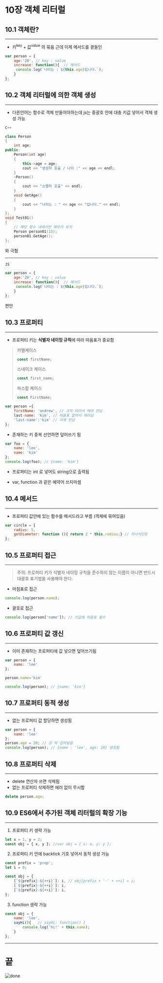 # 10장 객체 리터럴

## 10.1 객체란?
***
- 키<sup>key</sup> + 값<sup>value</sup> 의 묶음 근데 이제 메서드를 곁들인



```js
var person = {
    age:'20', // key : value
    increase: function(){  // 메서드
	 console.log(`나이는 : ${this.age}입니다.`);   
    } 
};
```
## 10.2 객체 리터럴에 의한 객체 생성
***
- 다른언어는 함수로 객체 만들어야하는데 js는 중괄호 안에 대충 키값 넣어서 객체 생성 가능



```c++
C++

class Person
{
    int age;
public:
    Person(int age)
    {
        this->age = age;
        cout << "생성자 호출 / 나이 :" << age << endl;
    }
    ~Person()
    {
        cout << "소멸자 호출" << endl;
    }
    void GetAge()
    {
        cout << "나이는 : " << age << "입니다." << endl;
    }
};
void Test01()
{
    // 해당 함수 내에서만 메모리 유지
    Person person01(15);
    person01.GetAge();
};
```
와 극혐


***
```js
JS

var person = {
    age:'20', // key : value
    increase: function(){  // 메서드
	 console.log(`나이는 : ${this.age}입니다.`);   
    } 
};
```
편안
## 10.3 프로퍼티
***
- 프로퍼티 키는 **식별자 네이밍 규칙**에 따라 따옴표가 중요함
> 카멜케이스
> ```js
> const firstName;
> ``` 
> 스네이크 케이스
> ```js
> const first_name;
> ``` 
> 파스칼 케이스
> ```js
> const FirstName;
> ```
```js
var person ={
    firstName: 'andrew', // 규칙 따라서 에러 안남
    last-name: 'kim', // 따옴표 없어서 에러남
    'last-name':'kim' // 이제 안남
};
```

- 존재하는 키 중복 선언하면 덮어쓰기 됨
```js
var foo = {
    name: 'lee',
    name: 'kim'
};
console.log(foo); // {name: 'kim'}
```

- 프로퍼티는 int 로 넣어도 string으로 출력됨

                            
- var, function 과 같은 예약어 쓰지마셈

                        


## 10.4 메서드
***
- 프로퍼티 값안에 있는 함수를 메서드라고 부름 (객체에 묶여있음)
```js
var circle = {
    radius: 5,
    getDiameter: function (){ return 2 * this.radius;} // 이녀석인듯
};
```
## 10.5 프로퍼티 접근
***
> 주의: 프로퍼티 키가 식별자 네이밍 규칙을 준수하지 않는 이름이 아니면 반드시 대괄호 표기법을 사용해야 한다.
- 마침표로 접근
```js
console.log(person.name);
```
- 괄호로 접근
```js
console.log(person['name']); // 키값에 따옴표 필수
```

## 10.6 프로퍼티 값 갱신
***
- 이미 존재하는 프로퍼티에 값 넣으면 덮어쓰기됨
```js
var person = {
    name: 'lee'
};

person.name='kim'

console.log(person); // {name: 'kim'}
```
## 10.7 프로퍼티 동적 생성
***
- 없는 프로퍼티 값 할당하면 생성됨
```js
var person = {
    name: 'lee'
};
person.age = 20; // 걍 막 집어넣음
console.log(person); // {name : 'lee', age: 20} 생성됨 
```
## 10.8 프로퍼티 삭제
***
- delete 연산자 쓰면 삭제됨
- 없는 프로퍼티 삭제하면 에러 없이 무시함
```js
delete person.age;
```

## 10.9 ES6에서 추가된 객체 리터럴의 확장 기능
***
1. 프로퍼티 키 생략 가능
```js
let x = 1, y = 2; 
const obj = { x, y }; //var obj = { x: x, y: y };
```
2. 프로퍼티 키 안에 backtick 기호 넣어서 동적 생성 가능
```js
const prefix = 'prop';
let i = 0;

const obj = {
    [`${prefix}-${++i}`]: i, // obj[prefix + '-' + ++i] = i;
    [`${prefix}-${++i}`]: i,
    [`${prefix}-${++i}`]: i,
};
```
3. function 생략 가능
```js
const obj = {
    name: 'lee',
    sayHi(){   // sayHi: function() { 
		console.log('hi!' + this.name);
    }
};
```
***
# 끝 
![done](https://memegenerator.net/img/instances/76848709.jpg)